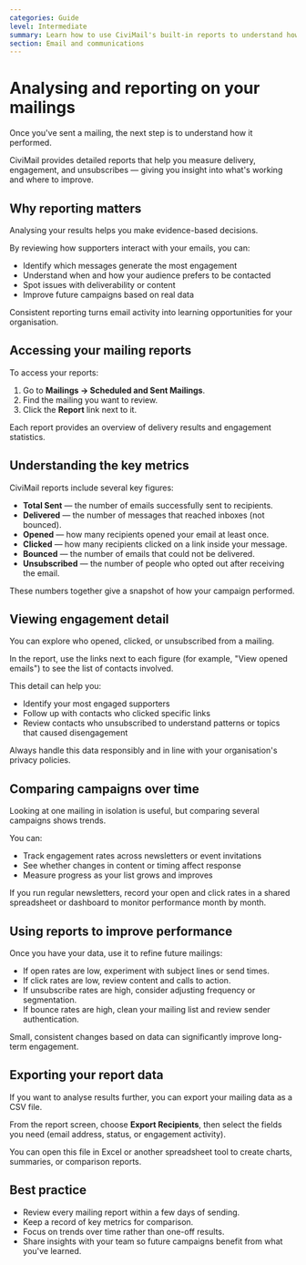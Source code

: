 ```yaml
---
categories: Guide
level: Intermediate
summary: Learn how to use CiviMail's built-in reports to understand how your mailings performed and improve your future campaigns.
section: Email and communications
---
```


# Analysing and reporting on your mailings

Once you've sent a mailing, the next step is to understand how it performed.

CiviMail provides detailed reports that help you measure delivery, engagement, and unsubscribes — giving you insight into what's working and where to improve.

## Why reporting matters

Analysing your results helps you make evidence-based decisions.

By reviewing how supporters interact with your emails, you can:

- Identify which messages generate the most engagement  
- Understand when and how your audience prefers to be contacted  
- Spot issues with deliverability or content  
- Improve future campaigns based on real data  

Consistent reporting turns email activity into learning opportunities for your organisation.

## Accessing your mailing reports

To access your reports:

1. Go to **Mailings → Scheduled and Sent Mailings**.  
2. Find the mailing you want to review.  
3. Click the **Report** link next to it.

Each report provides an overview of delivery results and engagement statistics.

## Understanding the key metrics

CiviMail reports include several key figures:

- **Total Sent** — the number of emails successfully sent to recipients.  
- **Delivered** — the number of messages that reached inboxes (not bounced).  
- **Opened** — how many recipients opened your email at least once.  
- **Clicked** — how many recipients clicked on a link inside your message.  
- **Bounced** — the number of emails that could not be delivered.  
- **Unsubscribed** — the number of people who opted out after receiving the email.  

These numbers together give a snapshot of how your campaign performed.

## Viewing engagement detail

You can explore who opened, clicked, or unsubscribed from a mailing.

In the report, use the links next to each figure (for example, "View opened emails") to see the list of contacts involved.

This detail can help you:

- Identify your most engaged supporters  
- Follow up with contacts who clicked specific links  
- Review contacts who unsubscribed to understand patterns or topics that caused disengagement  

Always handle this data responsibly and in line with your organisation's privacy policies.

## Comparing campaigns over time

Looking at one mailing in isolation is useful, but comparing several campaigns shows trends.

You can:

- Track engagement rates across newsletters or event invitations  
- See whether changes in content or timing affect response  
- Measure progress as your list grows and improves  

If you run regular newsletters, record your open and click rates in a shared spreadsheet or dashboard to monitor performance month by month.

## Using reports to improve performance

Once you have your data, use it to refine future mailings:

- If open rates are low, experiment with subject lines or send times.  
- If click rates are low, review content and calls to action.  
- If unsubscribe rates are high, consider adjusting frequency or segmentation.  
- If bounce rates are high, clean your mailing list and review sender authentication.  

Small, consistent changes based on data can significantly improve long-term engagement.

## Exporting your report data

If you want to analyse results further, you can export your mailing data as a CSV file.

From the report screen, choose **Export Recipients**, then select the fields you need (email address, status, or engagement activity).

You can open this file in Excel or another spreadsheet tool to create charts, summaries, or comparison reports.

## Best practice

- Review every mailing report within a few days of sending.  
- Keep a record of key metrics for comparison.  
- Focus on trends over time rather than one-off results.  
- Share insights with your team so future campaigns benefit from what you've learned.
